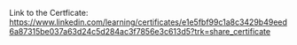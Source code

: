 Link to the Certficate: https://www.linkedin.com/learning/certificates/e1e5fbf99c1a8c3429b49eed6a87315be037a63d24c5d284ac3f7856e3c613d5?trk=share_certificate

